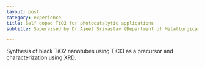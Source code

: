 ```yaml
---
layout: post
category: experience
title: Self doped TiO2 for photocatalytic applications
subtitle: Supervised by Dr.Ajeet Srivastav (Department of Metallurgical and Materials Engineering, VNIT)

---
```


Synthesis of black TiO2 nanotubes using TiCl3 as a precursor and characterization using XRD.
